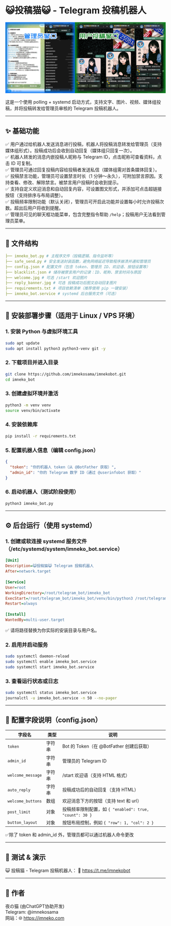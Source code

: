 # 😺投稿猫😺 - Telegram 投稿机器人

![screenshot](demo.jpg)

这是一个使用 polling + systemd 启动方式，支持文字、图片、视频、媒体组投稿，并将投稿转发给管理员审核的 Telegram 投稿机器人。

---

## ✨ 基础功能

✅ 用户通过给机器人发送消息进行投稿，机器人将投稿消息转发给管理员（支持媒体组形式）。投稿成功后会收到自动回复（媒体组只回复一次）。  
✅ 机器人转发的消息内嵌投稿人昵称与 Telegram ID，点击昵称可查看资料，点击 ID 可复制。  
✅ 管理员可通过回复投稿内容给投稿者发送私信（媒体组需对首条媒体回复）。  
✅ 投稿禁言功能，管理员可设置禁言时长（1 分钟～永久），可附加禁言原因。支持查看、修改、解除禁言。被禁言用户投稿时会收到提示。  
✅ 支持自定义欢迎消息和自动回复内容，可设置图文形式，并添加可点击超链接按钮（支持排序与布局调整）。  
✅ 投稿频率限制功能（默认关闭），管理员可开启此功能并设置每小时允许投稿次数。超出后用户将收到提醒。  
✅ 管理员可见的聊天框功能菜单，包含完整指令帮助 `/help`；投稿用户无法看到管理员菜单。

---

## 📁 文件结构

```yaml
├── imneko_bot.py # 主程序文件（投稿逻辑、指令监听等）
├── safe_send.py # 安全发送封装函数，避免网络延迟导致程序崩溃并通知管理员
├── config.json # 配置文件（包含 token、管理员 ID、欢迎语、按钮设置等）
├── blacklist.json # 储存被禁言用户的记录：ID、昵称、禁言时间与原因
├── welcome.jpg # 可选 /start 欢迎图片
├── reply_banner.jpg # 可选 投稿成功后图文自动回复图片
├── requirements.txt # 项目依赖清单（推荐使用 pip 一键安装）
├── imneko_bot.service # systemd 后台服务文件（可选）
```
---

## 🚀 安装部署步骤（适用于 Linux / VPS 环境）

### 1. 安装 Python 与虚拟环境工具
```bash
sudo apt update
sudo apt install python3 python3-venv git -y
```
### 2. 下载项目并进入目录
```bash
git clone https://github.com/imnekosama/imnekobot.git
cd imneko_bot
```
### 3. 创建虚拟环境并激活
```bash
python3 -m venv venv
source venv/bin/activate
```
### 4. 安装依赖库
```bash
pip install -r requirements.txt
```
### 5. 配置机器人信息（编辑 config.json）
```json
{
  "token": "你的机器人 token（从 @BotFather 获取）",
  "admin_id": "你的 Telegram 数字 ID（通过 @userinfobot 获取）"
}
```
### 6. 启动机器人（测试阶段使用）
```bash
python3 imneko_bot.py
```

---

## ⚙️ 后台运行（使用 systemd）

### 1. 创建或软连接 systemd 服务文件（/etc/systemd/system/imneko_bot.service）
```ini
[Unit]
Description=😺投稿猫😺 Telegram 投稿机器人
After=network.target

[Service]
User=root
WorkingDirectory=/root/telegram_bot/imneko_bot
ExecStart=/root/telegram_bot/imneko_bot/venv/bin/python3 /root/telegram_bot/imneko_bot/imneko_bot.py
Restart=always

[Install]
WantedBy=multi-user.target
```
✅ 请将路径替换为你实际的安装目录与用户名。

### 2. 启用并启动服务
```bash
sudo systemctl daemon-reload
sudo systemctl enable imneko_bot.service
sudo systemctl start imneko_bot.service
```
### 3. 查看运行状态或日志
```bash
sudo systemctl status imneko_bot.service
journalctl -u imneko_bot.service -n 50 --no-pager
```

---

## 🔧 配置字段说明（config.json）
| 字段名               | 类型  | 说明                                            |
| ----------------- | --- | --------------------------------------------- |
| `token`           | 字符串 | Bot 的 Token（在 @BotFather 创建后获取）               |
| `admin_id`        | 字符串 | 管理员的 Telegram ID                              |
| `welcome_message` | 字符串 | /start 欢迎语（支持 HTML 格式）                        |
| `auto_reply`      | 字符串 | 投稿成功后的自动回复（支持 HTML）                           |
| `welcome_buttons` | 数组  | 欢迎消息下方的按钮（支持 text 和 url）                      |
| `post_limit`      | 对象  | 投稿频率限制配置，如 `{ "enabled": true, "count": 30 }` |
| `button_layout`   | 对象  | 按钮布局控制，例如 `{ "row": 1, "col": 2 }`            |

✅除了 token 和 admin_id 外，管理员都可以通过机器人命令更改

---

## 🧪 测试 & 演示
😺 投稿猫 - Telegram 投稿机器人：
🔗 https://t.me/imnekobot

---

## 🧠 作者
夜の猫 (由ChatGPT协助开发) <br>
Telegram: @imnekosama <br>
网站：🌐 https://imneko.com

